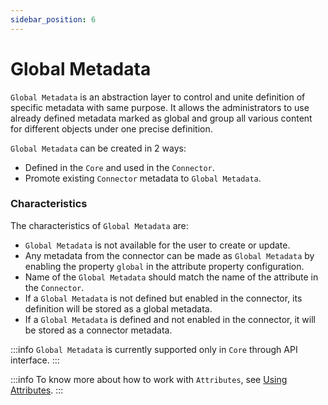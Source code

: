 ```yaml
---
sidebar_position: 6
---
```


# Global Metadata

`Global Metadata` is an abstraction layer to control and unite definition of specific metadata with same purpose. It allows the administrators to use already defined metadata marked as global and group all various content for different objects under one precise definition.

`Global Metadata` can be created in 2 ways:

- Defined in the `Core` and used in the `Connector`.
- Promote existing `Connector` metadata to `Global Metadata`.

### Characteristics

The characteristics of `Global Metadata` are:

- `Global Metadata` is not available for the user to create or update.
- Any metadata from the connector can be made as `Global Metadata` by enabling the property `global` in the attribute property configuration.
- Name of the `Global Metadata` should match the name of the attribute in the `Connector`.
- If a `Global Metadata` is not defined but enabled in the connector, its definition will be stored as a global metadata.
- If a `Global Metadata` is defined and not enabled in the connector, it will be stored as a connector metadata.

:::info
`Global Metadata` is currently supported only in `Core` through API interface.
:::

:::info
To know more about how to work with `Attributes`, see [Using Attributes](../../../../contributors/attributes/overview.md).
:::
